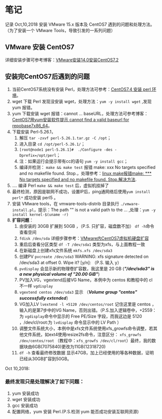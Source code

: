 # 笔记 #
记录 Oct,10,2018 安装 VMware 15.x 版本及 CentOS7 遇到的问题和处理方法。（为了安装一个 VMware Tools，导致引发的一系列问题）

## VMware 安装 CentOS7 ##
详细安装步骤可参考博客：[VMware安装14.0安装CentOS7.2](https://blog.csdn.net/guo_ridgepole/article/details/78973763 "VMware安装14.0安装CentOS7.2") 

## 安装完CentOS7后遇到的问题 ##

1. 当前CentOS7系统没有安装 Perl，处理方法可参考：[CentOS7.4 安装 perl 环境](https://blog.csdn.net/fxbin123/article/details/80719621 "CentOS7.4 安装 perl 环境")。
2. wget 下载 Perl 发现没安装 wget，处理方法：` yum -y install wget ` ,发现 yum 报错。
3. yum 下载安装 wget 报错：cannot ... baseURL，处理方法可参考博客：[CentOS7用yum安装软件提示 cannot find a valid baseurl for repobase7x86_64](https://blog.csdn.net/qq_23212697/article/details/69305822 "CentOS7用yum安装软件提示 cannot find a valid baseurl for repobase7x86_64")。
4. 下载安装 Perl-5.26.1，
	1. 解压 `tar -zxvf perl-5.26.1.tar.gz -C /opt`；
	2. 进入目录 `cd /opt/perl-5.26.1/`；
	3. `[root@node1 perl-5.26.1]#  ./Configure -des -Dprefix=/opt/perl`；
	4. 注：如果运行会提示带有cc的语句 `yum -y install gcc`；
	5. 编译并检测： `make && make test` 报错 make: xxx No targets specified and no makefile found. Stop.，处理参考：[linux make报错make: *** No targets specified and no makefile found. Stop.解决方法](http://www.eqdh.com/index.php/archives/479 "linux make报错make: *** No targets specified and no makefile found. Stop.解决方法").
5. .... 编译 Perl `make && make test` 后，虚拟机挂掉了
6. 最终检测，原因是联网不成功，设置IP后，ping通网络后使用`yum install perl*` 成功安装 perl5 。
7. 安装 VMware tools，在 vmware-tools-distrib 目录执行 `./vmware-install.pl`，提示：The path "" is not a valid path to the ... ,处理：`yum -y install kernel-$(uname -r)` 
8. **扩容问题**：
	1. 由安装的 30GB 扩展到 50GB ，（P.S. 只扩容，磁盘数不加） `df -h`命令查看空间
	2. `fdisk /dev/sda` 详细步骤参考：[VMware内CentOS7虚拟机硬盘扩容](https://blog.csdn.net/Wang_Xin_SH/article/details/77872885 "VMware内CentOS7虚拟机硬盘扩容")
	3. 重启后查看分区类型 `df -T /dev/sda1` 类型为xfs，与上面教程一致
	4. 在新磁盘上创建xfs文件系统 `mkfs.xfs /dev/sda3` 
	5. 创建PV `pvcreate /dev/sda3` WARNING: xfs signature detected on /dev/sda3 at offset 0. Wipe it? [y/n]:  （P.S. 输入 y）
	6. `pvdisplay` 会显示新的物理卷扩容数，我这里是 20 GB (***"/dev/sda3" is a new physical volume of "20.00 GiB"***)
	7. PV加入VG，vgextend后接VG Name，本例中为 centos 和教程中的 cl 不一样 `vgdisplay`
	8. `vgextend centos /dev/sda3` 显示 （***Volume group "centos" successfully extended***）
	9. VG加入LV `lvextend -l +5120 /dev/centos/root` 记住这里是 centos ，输入的是第7步中的VG Name，否则出错。（P.S.加入逻辑卷中，+2559：为 `vgdisplay`命令中显示的 Free PE/Size 字段，而我这边是 5120 ，/dev/cl/root:为 `lvdisplay` 命令显示中的 LV Path ）
	10. 调整文件系统大小，本例中是xfs文件系统使用xfs_growfs命令调整，若其他文件系统，如ext4使用resize2fs命令，注意区分： `xfs_growfs /dev/centos/root` （教程中：`xfs_growfs /dev/cl/root`）最终，我的数据块由6GB(7075840)更改为11GB(12318720)
	11. `df -h` 查看最终修改数据 显示47GB，加上已经使用的等各种数据，证明已经从30GB扩容到50GB。

Oct 10,2018:
<h3>最终发现只是处理解决了如下问题：</h3>

1. yum 安装成功
2. wget 安装成功
3. gcc 安装成功
4. 配置网络，yum 安装 Perl.(P.S.检测 yum 能否成功安装互联网资源)


